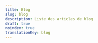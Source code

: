 ```yaml
---
title: Blog
slug: blog
description: Liste des articles de blog
draft: true
noindex: true
translationKey: blog
---
```

